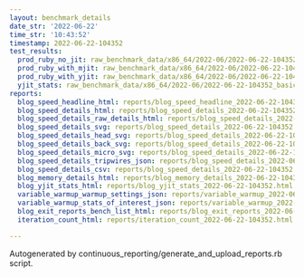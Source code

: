 ```yaml
---
layout: benchmark_details
date_str: '2022-06-22'
time_str: '10:43:52'
timestamp: 2022-06-22-104352
test_results:
  prod_ruby_no_jit: raw_benchmark_data/x86_64/2022-06/2022-06-22-104352_basic_benchmark_prod_ruby_no_jit.json
  prod_ruby_with_mjit: raw_benchmark_data/x86_64/2022-06/2022-06-22-104352_basic_benchmark_prod_ruby_with_mjit.json
  prod_ruby_with_yjit: raw_benchmark_data/x86_64/2022-06/2022-06-22-104352_basic_benchmark_prod_ruby_with_yjit.json
  yjit_stats: raw_benchmark_data/x86_64/2022-06/2022-06-22-104352_basic_benchmark_yjit_stats.json
reports:
  blog_speed_headline_html: reports/blog_speed_headline_2022-06-22-104352.html
  blog_speed_details_html: reports/blog_speed_details_2022-06-22-104352.html
  blog_speed_details_raw_details_html: reports/blog_speed_details_2022-06-22-104352.raw_details.html
  blog_speed_details_svg: reports/blog_speed_details_2022-06-22-104352.svg
  blog_speed_details_head_svg: reports/blog_speed_details_2022-06-22-104352.head.svg
  blog_speed_details_back_svg: reports/blog_speed_details_2022-06-22-104352.back.svg
  blog_speed_details_micro_svg: reports/blog_speed_details_2022-06-22-104352.micro.svg
  blog_speed_details_tripwires_json: reports/blog_speed_details_2022-06-22-104352.tripwires.json
  blog_speed_details_csv: reports/blog_speed_details_2022-06-22-104352.csv
  blog_memory_details_html: reports/blog_memory_details_2022-06-22-104352.html
  blog_yjit_stats_html: reports/blog_yjit_stats_2022-06-22-104352.html
  variable_warmup_warmup_settings_json: reports/variable_warmup_2022-06-22-104352.warmup_settings.json
  variable_warmup_stats_of_interest_json: reports/variable_warmup_2022-06-22-104352.stats_of_interest.json
  blog_exit_reports_bench_list_html: reports/blog_exit_reports_2022-06-22-104352.bench_list.html
  iteration_count_html: reports/iteration_count_2022-06-22-104352.html

---
```

Autogenerated by continuous_reporting/generate_and_upload_reports.rb script.
